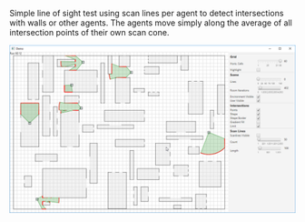 ﻿Simple line of sight test using scan lines per agent to detect intersections with walls or other agents. The agents move simply along the average of all intersection points of their own scan cone.


![](screenshot.png)
